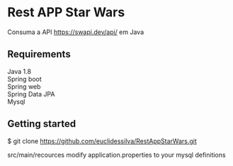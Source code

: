 # Rest APP Star Wars

Consuma a API https://swapi.dev/api/ em Java

## Requirements

Java 1.8<br>
Spring boot<br>
Spring web<br>
Spring Data JPA<br>
Mysql<br>

## Getting started

$ git clone https://github.com/euclidessilva/RestAppStarWars.git

src/main/recources modify application.properties to your mysql definitions

